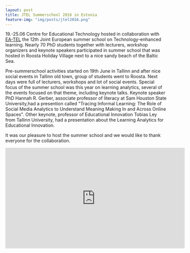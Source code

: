 ```yaml
---
layout: post
title: JTEL Summerschool 2016 in Estonia
feature-img: "img/posts/jtel2016.png"
---
```


19.-25.06 Centre for Educational Technology hosted in collaboration with [EA-TEL](http://ea-tel.eu/ "EA-TEL") the 12th Joint European summer school on Technology-enhanced learning. Nearly 70 PhD students together with lecturers, workshop organizers and keynote speakers participated in summer school that was hosted in Roosta Holiday Village next to a nice sandy beach of the Baltic Sea.

Pre-summerschool activities started on 19th June in Tallinn and after nice social events in Tallinn old town, group of students went to Roosta. Next days were full of lecturers, workshops and lot of social events. Special focus of the summer school was this year on learning analytics, several of the events focused on that theme, including keynote talks. Keynote speaker PhD Hannah R. Gerber, associate professor of literacy at Sam Houston State University,had a presention called "Tracing Informal Learning: The Role of Social Media Analytics to Understand Meaning Making In and Across Online Spaces". Other keynote, professor of Educational Innovation Tobias Ley from Tallinn University, had a presentation about the Learning Analytics for Educational Innovation.

It was our pleasure to host the summer school and we would like to thank everyone for the collaboration.

<iframe width="560" height="315" src="https://www.youtube.com/embed/2NrYjRMaHPE" frameborder="0" allowfullscreen></iframe>
